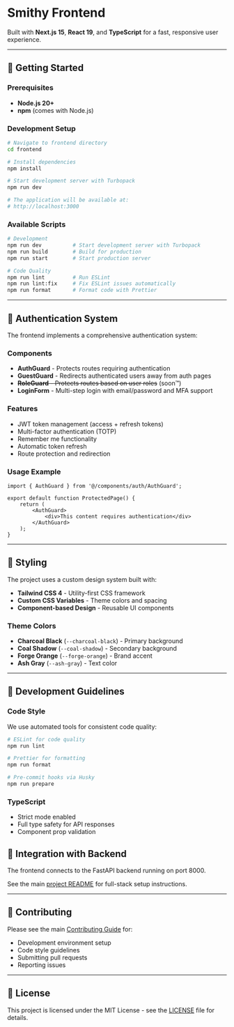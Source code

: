 # Smithy Frontend

Built with **Next.js 15**, **React 19**, and **TypeScript** for a fast, responsive user experience.

---

## 🚀 Getting Started

### Prerequisites

- **Node.js 20+**
- **npm** (comes with Node.js)

### Development Setup

```bash
# Navigate to frontend directory
cd frontend

# Install dependencies
npm install

# Start development server with Turbopack
npm run dev

# The application will be available at:
# http://localhost:3000
```

### Available Scripts

```bash
# Development
npm run dev          # Start development server with Turbopack
npm run build        # Build for production
npm run start        # Start production server

# Code Quality
npm run lint         # Run ESLint
npm run lint:fix     # Fix ESLint issues automatically
npm run format       # Format code with Prettier
```

---

## 🔐 Authentication System

The frontend implements a comprehensive authentication system:

### Components

- **AuthGuard** - Protects routes requiring authentication
- **GuestGuard** - Redirects authenticated users away from auth pages
- ~~**RoleGuard** - Protects routes based on user roles~~ (soon™️)
- **LoginForm** - Multi-step login with email/password and MFA support

### Features

- JWT token management (access + refresh tokens)
- Multi-factor authentication (TOTP)
- Remember me functionality
- Automatic token refresh
- Route protection and redirection

### Usage Example

```tsx
import { AuthGuard } from '@/components/auth/AuthGuard';

export default function ProtectedPage() {
    return (
        <AuthGuard>
            <div>This content requires authentication</div>
        </AuthGuard>
    );
}
```

---

## 🎨 Styling

The project uses a custom design system built with:

- **Tailwind CSS 4** - Utility-first CSS framework
- **Custom CSS Variables** - Theme colors and spacing
- **Component-based Design** - Reusable UI components

### Theme Colors

- **Charcoal Black** (`--charcoal-black`) - Primary background
- **Coal Shadow** (`--coal-shadow`) - Secondary background
- **Forge Orange** (`--forge-orange`) - Brand accent
- **Ash Gray** (`--ash-gray`) - Text color

---

## 🧪 Development Guidelines

### Code Style

We use automated tools for consistent code quality:

```bash
# ESLint for code quality
npm run lint

# Prettier for formatting
npm run format

# Pre-commit hooks via Husky
npm run prepare
```

### TypeScript

- Strict mode enabled
- Full type safety for API responses
- Component prop validation

## 🔗 Integration with Backend

The frontend connects to the FastAPI backend running on port 8000.

See the main [project README](../README.md) for full-stack setup instructions.

---

## 📝 Contributing

Please see the main [Contributing Guide](../CONTRIBUTING.md) for:

- Development environment setup
- Code style guidelines
- Submitting pull requests
- Reporting issues

---

## 📄 License

This project is licensed under the MIT License - see the [LICENSE](../LICENSE) file for details.
